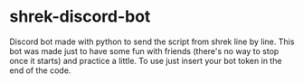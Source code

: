 # shrek-discord-bot
Discord bot made with python to send the script from shrek line by line.
This bot was made just to have some fun with friends (there's no way to stop once it starts) and practice a little.
To use just insert your bot token in the end of the code.
